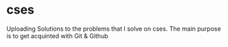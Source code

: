 # cses
Uploading Solutions to the problems that I solve on cses.
The main purpose is to get acquinted with Git & Github
